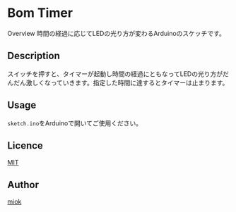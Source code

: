 Bom Timer
====

Overview
時間の経過に応じてLEDの光り方が変わるArduinoのスケッチです。


## Description
スイッチを押すと、タイマーが起動し時間の経過にともなってLEDの光り方がだんだん激しくなっていきます。指定した時間に達するとタイマーは止まります。

## Usage
`sketch.ino`をArduinoで開いてご使用ください。

## Licence
[MIT](https://github.com/miokato/tool/blob/master/LICENCE)

## Author
[miok](https://github.com/miokato)
